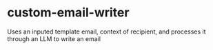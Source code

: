 # custom-email-writer
Uses an inputed template email, context of recipient, and processes it through an LLM to write an email
